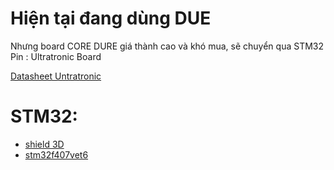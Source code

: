 # Hiện tại đang dùng DUE
Nhưng board CORE DURE giá thành cao và khó mua, sẽ chuyển qua STM32
Pin : Ultratronic Board

[Datasheet Untratronic](https://reprapworld.com/documentation/datasheet_ultratronics10_05.pdf)

# STM32: 

- [shield 3D](https://github.com/jmz52/Hardware/blob/master/Black_STM32F407VET6/Schematic.pdf)
- [stm32f407vet6](https://hshop.vn/products/kit-phat-trien-stm32f407vet6-arm-cortex-m4)


